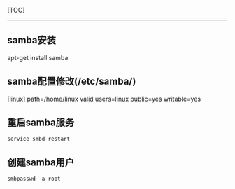 [TOC]

---

## samba安装
apt-get install samba

## samba配置修改(/etc/samba/)
[linux]
path=/home/linux
valid users=linux
public=yes
writable=yes

## 重启samba服务
    service smbd restart

## 创建samba用户
    smbpasswd -a root